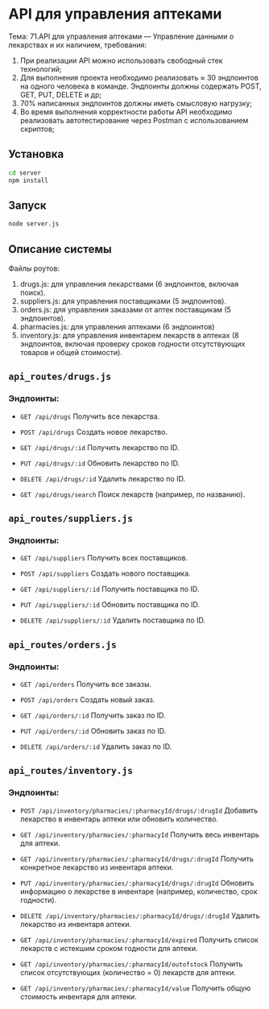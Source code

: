# API для управления аптеками

Тема: 71.API для управления аптеками — Управление данными о лекарствах и их наличием, требования:  
1.	При реализации API можно использовать свободный стек технологий;
2.	Для выполнения проекта необходимо реализовать ≈ 30 эндпоинтов на одного человека в команде. Эндпоинты должны содержать POST, GET, PUT, DELETE и др;
3.	70% написанных эндпоинтов должны иметь смысловую нагрузку;
4.	Во время выполнения корректности работы API необходимо реализовать автотестирование через Postman с использованием скриптов;

## Установка

```bash
cd server
npm install
```

## Запуск

```bash
node server.js
```

## Описание системы
Файлы роутов:
1. drugs.js: для управления лекарствами (6 эндпоинтов, включая поиск).
2. suppliers.js: для управления поставщиками (5 эндпоинтов).
3. orders.js: для управления заказами от аптек поставщикам (5 эндпоинтов).
4. pharmacies.js: для управления аптеками (6 эндпоинтов)
5. inventory.js: для управления инвентарем лекарств в аптеках (8 эндпоинтов, включая проверку сроков годности отсутствующих товаров и общей стоимости).


## `api_routes/drugs.js`

### Эндпоинты:

* `GET /api/drugs`
  Получить все лекарства.

* `POST /api/drugs`
  Создать новое лекарство.

* `GET /api/drugs/:id`
  Получить лекарство по ID.

* `PUT /api/drugs/:id`
  Обновить лекарство по ID.

* `DELETE /api/drugs/:id`
  Удалить лекарство по ID.

* `GET /api/drugs/search`
  Поиск лекарств (например, по названию).


## `api_routes/suppliers.js`

### Эндпоинты:

* `GET /api/suppliers`
  Получить всех поставщиков.

* `POST /api/suppliers`
  Создать нового поставщика.

* `GET /api/suppliers/:id`
  Получить поставщика по ID.

* `PUT /api/suppliers/:id`
  Обновить поставщика по ID.

* `DELETE /api/suppliers/:id`
  Удалить поставщика по ID.


## `api_routes/orders.js`

### Эндпоинты:

* `GET /api/orders`
  Получить все заказы.

* `POST /api/orders`
  Создать новый заказ.

* `GET /api/orders/:id`
  Получить заказ по ID.

* `PUT /api/orders/:id`
  Обновить заказ по ID.

* `DELETE /api/orders/:id`
  Удалить заказ по ID.


## `api_routes/inventory.js`

### Эндпоинты:

* `POST /api/inventory/pharmacies/:pharmacyId/drugs/:drugId`
  Добавить лекарство в инвентарь аптеки или обновить количество.

* `GET /api/inventory/pharmacies/:pharmacyId`
  Получить весь инвентарь для аптеки.

* `GET /api/inventory/pharmacies/:pharmacyId/drugs/:drugId`
  Получить конкретное лекарство из инвентаря аптеки.

* `PUT /api/inventory/pharmacies/:pharmacyId/drugs/:drugId`
  Обновить информацию о лекарстве в инвентаре (например, количество, срок годности).

* `DELETE /api/inventory/pharmacies/:pharmacyId/drugs/:drugId`
  Удалить лекарство из инвентаря аптеки.

* `GET /api/inventory/pharmacies/:pharmacyId/expired`
  Получить список лекарств с истекшим сроком годности для аптеки.

* `GET /api/inventory/pharmacies/:pharmacyId/outofstock`
  Получить список отсутствующих (количество = 0) лекарств для аптеки.

* `GET /api/inventory/pharmacies/:pharmacyId/value`
  Получить общую стоимость инвентаря для аптеки.
